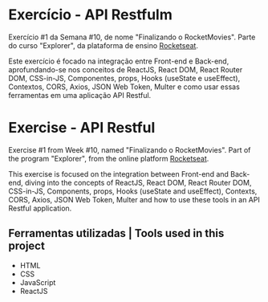 # Exercício - API Restfulm

Exercício #1 da Semana #10, de nome "Finalizando o RocketMovies". Parte do curso "Explorer", da plataforma de ensino [Rocketseat](https://rocketseat.com.br/).

Este exercício é focado na integração entre Front-end e Back-end,
aprofundando-se nos conceitos de ReactJS, React DOM, React Router DOM, CSS-in-JS, Componentes, props, Hooks (useState e useEffect),
Contextos, CORS, Axios, JSON Web Token, Multer e como usar essas ferramentas em uma aplicação API Restful.

# Exercise - API Restful

Exercise #1 from Week #10, named "Finalizando o RocketMovies". Part of the program "Explorer", from the online platform [Rocketseat](https://rocketseat.com.br/).

This exercise is focused on the integration between Front-end and Back-end,
diving into the concepts of ReactJS, React DOM, React Router DOM, CSS-in-JS, Components, props, Hooks (useState and useEffect), 
Contexts, CORS, Axios, JSON Web Token, Multer and how to use these tools in an API Restful application.


## Ferramentas utilizadas | Tools used in this project

- HTML
- CSS
- JavaScript
- ReactJS
